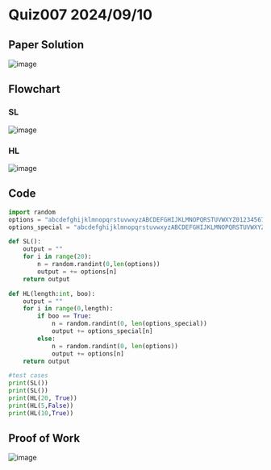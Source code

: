 # Quiz007 2024/09/10
## Paper Solution
![image](https://github.com/user-attachments/assets/de0e09ff-a3b2-498f-bc06-4d7efd1685f0)

## Flowchart
### SL
![image](https://github.com/user-attachments/assets/d3dacd29-7009-4d20-b3a0-caaa29c40657)

### HL
![image](https://github.com/user-attachments/assets/a52398c7-9f51-4a2c-85da-d03358296f4d)

## Code
```.py
import random
options = "abcdefghijklmnopqrstuvwxyzABCDEFGHIJKLMNOPQRSTUVWXYZ0123456789"
options_special = "abcdefghijklmnopqrstuvwxyzABCDEFGHIJKLMNOPQRSTUVWXYZ0123456789!#$%&'()*+,-./:;<=>?@[]^_`{|}~"

def SL():
    output = ""
    for i in range(20):
        n = random.randint(0,len(options))
        output = += options[n]
    return output

def HL(length:int, boo):
    output = ""
    for i in range(0,length):
        if boo == True:
            n = random.randint(0, len(options_special))
            output += options_special[n]
        else:
            n = random.randint(0, len(options))
            output += options[n]
    return output

#test cases
print(SL())
print(SL())
print(HL(20, True))
print(HL(5,False))
print(HL(10,True))
```

## Proof of Work
![image](https://github.com/user-attachments/assets/d06bb2cf-f3c5-4e47-81b6-6a32c04a45b5)
